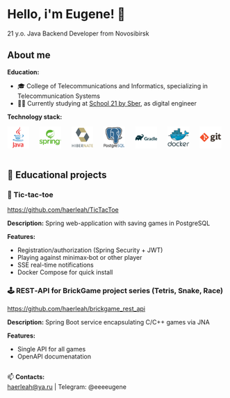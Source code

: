 # Hello, i'm Eugene! 👋  
21 y.o. Java Backend Developer from Novosibirsk

## About me

**Education:**  
- 🎓 College of Telecommunications and Informatics, specializing in Telecommunication Systems
- 👨‍💻 Currently studying at [School 21 by Sber](https://21-school.ru/), as digital engineer

**Technology stack:**

<div align="left">
   <img src="https://github.com/devicons/devicon/blob/master/icons/java/java-original-wordmark.svg" title="Java" alt="Java" width="50" height="50"/>&nbsp;
   <img width="12" />
   <img src="https://github.com/devicons/devicon/blob/master/icons/spring/spring-original-wordmark.svg" title="Sprng" alt="Spring" width="50" height="50"/>&nbsp;
   <img width="12" />
   <img src="https://github.com/devicons/devicon/blob/master/icons/hibernate/hibernate-original-wordmark.svg" title="Hibernate" alt="Hibernate" width="50" height="50"/>&nbsp;
   <img width="12" />
   <img src="https://github.com/devicons/devicon/blob/master/icons/postgresql/postgresql-original-wordmark.svg" title="PostgreSQL" alt="PostgreSQL" width="50" height="50"/>&nbsp;
   <img width="12" />
   <img src="https://github.com/devicons/devicon/blob/master/icons/gradle/gradle-original-wordmark.svg" title="Gradle" alt="Gradle" width="50" height="50"/>&nbsp;
   <img width="12" />
   <img src="https://github.com/devicons/devicon/blob/master/icons/docker/docker-original-wordmark.svg" title="Docker" alt="Docker" width="50" height="50"/>&nbsp;
   <img width="12" />
   <img src="https://github.com/devicons/devicon/blob/master/icons/git/git-original-wordmark.svg" title="Git" alt="Git" width="50" height="50"/>&nbsp;
   <img width="12" />
</div>

## 🔨 Educational projects

### 🎲 Tic-tac-toe
<https://github.com/haerleah/TicTacToe>

**Description:** Spring web-application with saving games in PostgreSQL

**Features:**  
- Registration/authorization (Spring Security + JWT)  
- Playing against minimax‑bot or other player  
- SSE real-time notifications
- Docker Compose for quick install 

### 🕹️ REST‑API for BrickGame project series (Tetris, Snake, Race)
<https://github.com/haerleah/brickgame_rest_api>

**Description:** Spring Boot service encapsulating C/C++ games via JNA

**Features:** 
- Single API for all games
- OpenAPI documenatation

##
📫 **Contacts:**  
haerleah@ya.ru | Telegram: @eeeeugene
